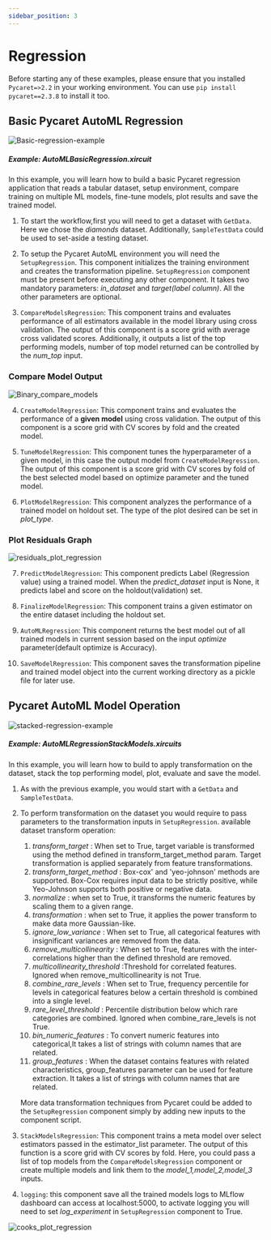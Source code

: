 ```yaml
---
sidebar_position: 3
---
```


# Regression

Before starting any of these examples, please ensure that you installed <code>Pycaret=>2.2</code> in your working environment. You can use <code>pip install pycaret==2.3.8</code> to install it too.    
## Basic Pycaret AutoML Regression

![Basic-regression-example](/img/docs/basic_regression_example.gif)

##### Example: AutoMLBasicRegression.xircuit

In this example, you will learn how to build a basic Pycaret regression application that reads a tabular dataset, setup environment, compare training on multiple ML models, fine-tune models, plot results and save the trained model.

1. To start the workflow,first you will need to get a dataset with `GetData`. Here we chose the *diamonds* dataset. Additionally, `SampleTestData` could be used to set-aside a testing dataset. 
   
2. To setup the Pycaret AutoML environment you will need the `SetupRegression`. This component initializes the training environment and creates the transformation pipeline. `SetupRegression` component must be present before executing any other component. It takes two mandatory parameters: *in_dataset* and *target(label column)*. All the other parameters are optional.
   
3. `CompareModelsRegression`: This component trains and evaluates performance of all estimators available in the model library using cross validation. The output of this component is a score grid with average cross validated scores. Additionally, it outputs a list of the top performing models, number of top model returned can be controlled by the *num_top* input.

### Compare Model Output
![Binary_compare_models](/img/docs/compare_model_regression.png)

4. `CreateModelRegression`: This component trains and evaluates the performance of a **given model** using cross validation. The output of this component is a score grid with CV scores by fold and the created model. 

5. `TuneModelRegression`: This component tunes the hyperparameter of a given model, in this case the output model from `CreateModelRegression`. The output of this component is a score grid with CV scores by fold of the best selected model based on optimize parameter and the tuned model.
   
6. `PlotModelRegression`: This component analyzes the performance of a trained model on holdout set. The type of the plot desired can be set in *plot_type*.

### Plot Residuals Graph
![residuals_plot_regression](/img/docs/residuals_plot_regression.png)


7. `PredictModelRegression`: This component predicts Label (Regression value) using a trained model. When the *predict_dataset* input is None, it predicts label and score on the holdout(validation) set.
   
8. `FinalizeModelRegression`: This component trains a given estimator on the entire dataset including the holdout set.
   
8.  `AutoMLRegression`: This component returns the best model out of all trained models in current session based on the input *optimize* parameter(default optimize is Accuracy).
    
10.  `SaveModelRegression`: This component saves the transformation pipeline and trained model object into the current working directory as a pickle file for later use.


## Pycaret AutoML Model Operation 

![stacked-regression-example](/img/docs/stacked_regression_example.gif)

##### Example: AutoMLRegressionStackModels.xircuits 

In this example, you will learn how to build to apply transformation on the dataset, stack the top performing model, plot, evaluate and save the model.

1. As with the previous example, you would start with a `GetData` and `SampleTestData`.

2. To perform transformation on the dataset you would require to pass parameters to the transformation inputs in `SetupRegression`. available dataset transform operation:
   1. *transform_target* : When set to True, target variable is transformed using the method defined in transform_target_method param. Target transformation is applied separately from feature transformations.
   2. *transform_target_method* : Box-cox' and 'yeo-johnson' methods are supported. Box-Cox requires input data to be strictly positive, while Yeo-Johnson supports both positive or negative data. 
   3. *normalize* : when set to True, it transforms the numeric features by scaling them to a given range. 
   4. *transformation* : when set to True, it applies the power transform to make data more Gaussian-like.   
   5. *ignore_low_variance* : When set to True, all categorical features with insignificant variances are removed from the data.
   6. *remove_multicollinearity* : When set to True, features with the inter-correlations higher than the defined threshold are removed.
   7. *multicollinearity_threshold* :Threshold for correlated features. Ignored when remove_multicollinearity is not True.
   8. *combine_rare_levels* : When set to True, frequency percentile for levels in categorical features below a certain threshold is combined into a single level.
   9. *rare_level_threshold* : Percentile distribution below which rare categories are combined. Ignored when combine_rare_levels is not True. 
   10. *bin_numeric_features* : To convert numeric features into categorical,It takes a list of strings with column names that are related.
   11. *group_features* : When the dataset contains features with related characteristics, group_features parameter can be used for feature extraction. It takes a list of strings with column names that are related.

    More data transformation techniques from Pycaret could be added to the `SetupRegression` component simply by adding new inputs to the component script. 

3. `StackModelsRegression`: This component trains a meta model over select estimators passed in the estimator_list parameter. The output of this function is a score grid with CV scores by fold. Here, you could pass a list of top models from the `CompareModelsRegression` component or create multiple models and link them to the *model_1,model_2,model_3* inputs. 

4. `logging`: this component save all the trained models logs to MLflow dashboard can access at localhost:5000, to activate logging you will need to set *log_experiment* in `SetupRegression` component to True.  

![cooks_plot_regression](/img/docs/cooks_plot_regression.png)